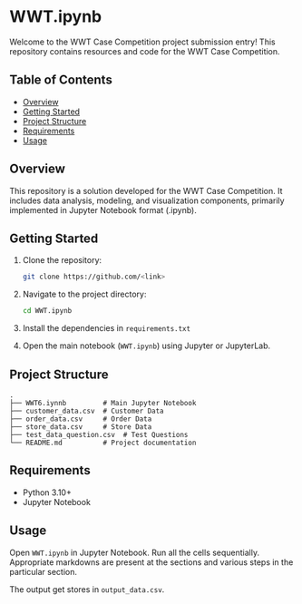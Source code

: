 # WWT.ipynb

Welcome to the WWT Case Competition project submission entry! This repository contains resources and code for the WWT Case Competition.

## Table of Contents

- [Overview](#overview)
- [Getting Started](#getting-started)
- [Project Structure](#project-structure)
- [Requirements](#requirements)
- [Usage](#usage)

## Overview

This repository is a solution developed for the WWT Case Competition. It includes data analysis, modeling, and visualization components, primarily implemented in Jupyter Notebook format (.ipynb).

## Getting Started

1. Clone the repository:
    ```bash
    git clone https://github.com/<link>
    ```
2. Navigate to the project directory:
    ```bash
    cd WWT.ipynb
    ```
3. Install the dependencies in `requirements.txt`

4. Open the main notebook (`WWT.ipynb`) using Jupyter or JupyterLab.

## Project Structure

```
.
├── WWT6.iynnb         # Main Jupyter Notebook
├── customer_data.csv  # Customer Data
├── order_data.csv     # Order Data
├── store_data.csv     # Store Data
├── test_data_question.csv  # Test Questions
└── README.md          # Project documentation
```

## Requirements

- Python 3.10+
- Jupyter Notebook


## Usage

Open `WWT.ipynb` in Jupyter Notebook. Run all the cells sequentially. Appropriate markdowns are present at the sections and various steps in the particular section.

The output get stores in `output_data.csv`.
